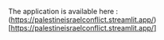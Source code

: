 The application is available here :
(https://palestineisraelconflict.streamlit.app/)[https://palestineisraelconflict.streamlit.app/]
